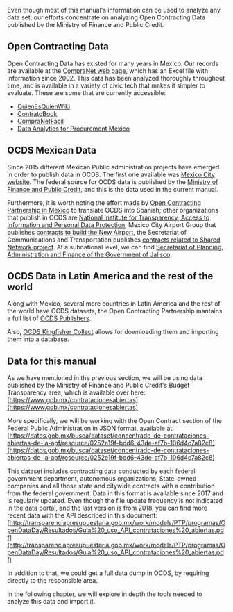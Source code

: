Even though most of this manual's information can be used to analyze any data set, our efforts concentrate on analyzing Open Contracting Data published by the Ministry of Finance and Public Credit.

## Open Contracting Data
Open Contracting Data has existed for many years in Mexico. Our records are available at the [CompraNet web page](http://compranet.funcionpublica.gob.mx/), which has an Excel file with information since 2002. This data has been analyzed thoroughly throughout time, and is available in a variety of civic tech that makes it simpler to evaluate. These are some that are currently accessible:
* [QuienEsQuienWiki](https://www.quienesquien.wiki)
* [ContratoBook](http://contratobook.org/#/contratos)
* [CompraNetFacil](http://compranetfacil.com/)
* [Data Analytics for Procurement Mexico](http://mexico.procurement-analytics.org/#/analysis/summary)

## OCDS Mexican Data
Since 2015 different Mexican Public administration projects have emerged in order to publish data in OCDS. The first one available was [Mexico City website](http://www.contratosabiertos.cdmx.gob.mx/contratos). The federal source for OCDS data  is published by the [Ministry of Finance and Public Credit](https://www.gob.mx/contratacionesabiertas/home), and this is the data used in the current manual.

Furthermore, it is worth noting the effort made by [Open Contracting Partnership in Mexico](https://www.contratacionesabiertas.mx/) to translate OCDS into Spanish; other organizations that publish in OCDS are [National Institute for Transparency, Access to Information and Personal Data Protection](http://contratacionesabiertas.inai.org.mx), Mexico City Airport Group that publishes [contracts to build the New Airport](https://datos.gob.mx/nuevoaeropuerto/), the Secretariat of Communications and Transportation publishes [contracts related to Shared Network project](https://datos.gob.mx/redcompartida/). At a subnational level, we can find [Secretariat of Planning, Administration and Finance of the Government of Jalisco](https://contratacionesabiertas.jalisco.gob.mx/contratosabiertos/).

## OCDS Data in Latin America and the rest of the world

Along with Mexico, several more countries in Latin America and the rest of the world have OCDS datasets, the Open Contracting Partnership mantains a full list of [OCDS Publishers](https://data.open-contracting.org/).

Also, [OCDS Kingfisher Collect](https://kingfisher-collect.readthedocs.io) allows for downloading them and importing them into a database.

## Data for this manual
As we have mentioned in the previous section, we will be using data published by the Ministry of Finance and Public Credit's Budget Transparency area, which is available over here: [https://www.gob.mx/contratacionesabiertas](https://www.gob.mx/contratacionesabiertas)

More specifically, we will be working with the Open Contract section of the Federal Public Administration in JSON format, available at: [https://datos.gob.mx/busca/dataset/concentrado-de-contrataciones-abiertas-de-la-apf/resource/0252e19f-bdd6-43de-af7b-106d4c7a82c8](https://datos.gob.mx/busca/dataset/concentrado-de-contrataciones-abiertas-de-la-apf/resource/0252e19f-bdd6-43de-af7b-106d4c7a82c8)

This dataset includes contracting data conducted by each federal government department, autonomous organizations, State-owned companies and all those state and citywide contracts with a contribution from the federal government. Data in this format is available since 2017 and is regularly updated. Even though the file update frequency is not indicated in the data portal, and the last version is from 2018, you can find more recent data with the API described in this document: [http://transparenciapresupuestaria.gob.mx/work/models/PTP/programas/OpenDataDay/Resultados/Guia%20_uso_API_contrataciones%20_abiertas.pdf](http://transparenciapresupuestaria.gob.mx/work/models/PTP/programas/OpenDataDay/Resultados/Guia%20_uso_API_contrataciones%20_abiertas.pdf)

In addition to that, we could get a full data dump in OCDS, by requiring directly to the responsible area.

In the following chapter, we will explore in depth the tools needed to analyze this data and import it.
